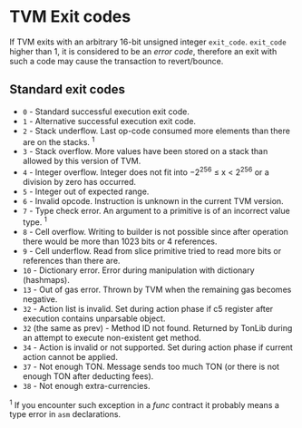# TVM Exit codes

If TVM exits with an arbitrary 16-bit unsigned integer `exit_code`. `exit_code` higher than 1, it is considered to be an _error code_, therefore an exit with such a code may cause the transaction to revert/bounce.

## Standard exit codes
* `0` - Standard successful execution exit code.
* `1` - Alternative successful execution exit code.
* `2` - Stack underflow. Last op-code consumed more elements than there are on the stacks. <sup>1</sup>
* `3` - Stack overflow. More values have been stored on a stack than
allowed by this version of TVM.
* `4` - Integer overflow. Integer does not fit into −2<sup>256</sup> ≤ x < 2<sup>256</sup> or a division by zero has occurred.
* `5` - Integer out of expected range.
* `6` - Invalid opcode. Instruction is unknown in the current TVM version.
* `7` - Type check error. An argument to a primitive is of an incorrect value type. <sup>1</sup>
* `8` - Cell overflow. Writing to builder is not possible since after operation there would be more than 1023 bits or 4 references.
* `9` - Cell underflow. Read from slice primitive tried to read more bits or references than there are.
* `10` - Dictionary error. Error during manipulation with dictionary (hashmaps).
* `13` - Out of gas error. Thrown by TVM when the remaining gas becomes negative.
* `32` - Action list is invalid. Set during action phase if c5 register after execution contains unparsable object.
* `32` (the same as prev) - Method ID not found. Returned by TonLib during an attempt to execute non-existent get method.
* `34` - Action is invalid or not supported. Set during action phase if current action cannot be applied.
* `37` - Not enough TON. Message sends too much TON (or there is not enough TON after deducting fees).
* `38` - Not enough extra-currencies.

<sup>1</sup> If you encounter such exception in a _func_ contract it probably means a type error in `asm` declarations.


